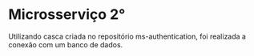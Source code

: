 # Microsserviço 2°

Utilizando casca criada no repositório ms-authentication, foi realizada a conexão com um banco de dados.
